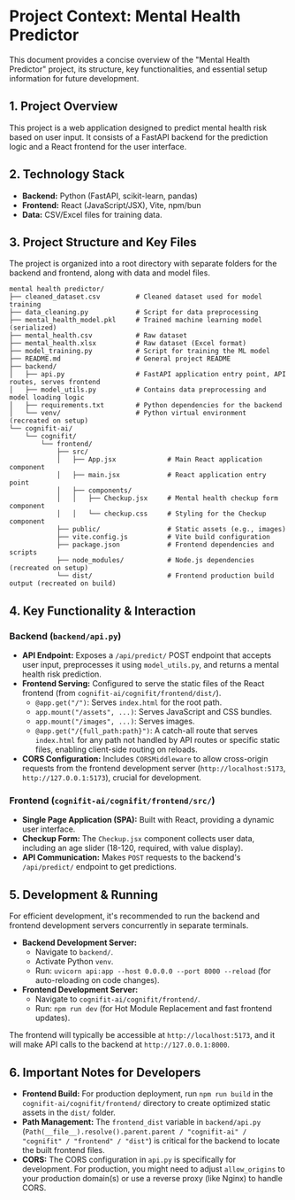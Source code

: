 # Project Context: Mental Health Predictor

This document provides a concise overview of the "Mental Health Predictor" project, its structure, key functionalities, and essential setup information for future development.

## 1. Project Overview

This project is a web application designed to predict mental health risk based on user input. It consists of a FastAPI backend for the prediction logic and a React frontend for the user interface.

## 2. Technology Stack

*   **Backend:** Python (FastAPI, scikit-learn, pandas)
*   **Frontend:** React (JavaScript/JSX), Vite, npm/bun
*   **Data:** CSV/Excel files for training data.

## 3. Project Structure and Key Files

The project is organized into a root directory with separate folders for the backend and frontend, along with data and model files.

```
mental health predictor/
├── cleaned_dataset.csv         # Cleaned dataset used for model training
├── data_cleaning.py            # Script for data preprocessing
├── mental_health_model.pkl     # Trained machine learning model (serialized)
├── mental_health.csv           # Raw dataset
├── mental_health.xlsx          # Raw dataset (Excel format)
├── model_training.py           # Script for training the ML model
├── README.md                   # General project README
├── backend/
│   ├── api.py                  # FastAPI application entry point, API routes, serves frontend
│   ├── model_utils.py          # Contains data preprocessing and model loading logic
│   ├── requirements.txt        # Python dependencies for the backend
│   └── venv/                   # Python virtual environment (recreated on setup)
└── cognifit-ai/
    └── cognifit/
        └── frontend/
            ├── src/
            │   ├── App.jsx             # Main React application component
            │   ├── main.jsx            # React application entry point
            │   ├── components/
            │   │   ├── Checkup.jsx     # Mental health checkup form component
            │   │   └── checkup.css     # Styling for the Checkup component
            ├── public/                 # Static assets (e.g., images)
            ├── vite.config.js          # Vite build configuration
            ├── package.json            # Frontend dependencies and scripts
            ├── node_modules/           # Node.js dependencies (recreated on setup)
            └── dist/                   # Frontend production build output (recreated on build)
```

## 4. Key Functionality & Interaction

### Backend (`backend/api.py`)

*   **API Endpoint:** Exposes a `/api/predict/` POST endpoint that accepts user input, preprocesses it using `model_utils.py`, and returns a mental health risk prediction.
*   **Frontend Serving:** Configured to serve the static files of the React frontend (from `cognifit-ai/cognifit/frontend/dist/`).
    *   `@app.get("/")`: Serves `index.html` for the root path.
    *   `app.mount("/assets", ...)`: Serves JavaScript and CSS bundles.
    *   `app.mount("/images", ...)`: Serves images.
    *   `@app.get("/{full_path:path}")`: A catch-all route that serves `index.html` for any path not handled by API routes or specific static files, enabling client-side routing on reloads.
*   **CORS Configuration:** Includes `CORSMiddleware` to allow cross-origin requests from the frontend development server (`http://localhost:5173`, `http://127.0.0.1:5173`), crucial for development.

### Frontend (`cognifit-ai/cognifit/frontend/src/`)

*   **Single Page Application (SPA):** Built with React, providing a dynamic user interface.
*   **Checkup Form:** The `Checkup.jsx` component collects user data, including an age slider (18-120, required, with value display).
*   **API Communication:** Makes `POST` requests to the backend's `/api/predict/` endpoint to get predictions.

## 5. Development & Running

For efficient development, it's recommended to run the backend and frontend development servers concurrently in separate terminals.

*   **Backend Development Server:**
    *   Navigate to `backend/`.
    *   Activate Python `venv`.
    *   Run: `uvicorn api:app --host 0.0.0.0 --port 8000 --reload` (for auto-reloading on code changes).
*   **Frontend Development Server:**
    *   Navigate to `cognifit-ai/cognifit/frontend/`.
    *   Run: `npm run dev` (for Hot Module Replacement and fast frontend updates).

The frontend will typically be accessible at `http://localhost:5173`, and it will make API calls to the backend at `http://127.0.0.1:8000`.

## 6. Important Notes for Developers

*   **Frontend Build:** For production deployment, run `npm run build` in the `cognifit-ai/cognifit/frontend/` directory to create optimized static assets in the `dist/` folder.
*   **Path Management:** The `frontend_dist` variable in `backend/api.py` (`Path(__file__).resolve().parent.parent / "cognifit-ai" / "cognifit" / "frontend" / "dist"`) is critical for the backend to locate the built frontend files.
*   **CORS:** The CORS configuration in `api.py` is specifically for development. For production, you might need to adjust `allow_origins` to your production domain(s) or use a reverse proxy (like Nginx) to handle CORS.
